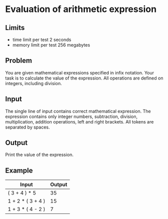 # Evaluation of arithmetic expression
## Limits
- time limit per test 2 seconds
- memory limit per test 256 megabytes
## Problem
You are given mathematical expressions specified in infix notation. Your task is to calculate the value of the expression. All operations are defined on integers, including division.
## Input
The single line of input contains correct mathematical expression. The expression contains only integer numbers, subtraction, division, multiplication, addition operations, left and right brackets. All tokens are separated by spaces.
## Output
Print the value of the expression.

## Example
| Input | Output |
| ------ | ------ |
|( 3 + 4 ) * 5|35|
|1 + 2 * ( 3 + 4 )|15|
|1 + 3 * ( 4 - 2 )|7|
